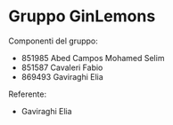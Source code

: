 # Gruppo GinLemons

Componenti del gruppo:
- 851985 Abed Campos Mohamed Selim
- 851587 Cavaleri Fabio
- 869493 Gaviraghi Elia

Referente: 
- Gaviraghi Elia
